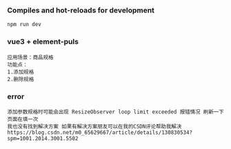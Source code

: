 ### Compiles and hot-reloads for development
```
npm run dev
```
### vue3 + element-puls 
```
应用场景：商品规格 
功能点：
1.添加规格
2.删除规格
```
### error
```
添加参数规格时可能会出现 ResizeObserver loop limit exceeded 报错情况 刷新一下页面在填一次
我也没有找到解决方案 如果有解决方案朋友可以在我的CSDN评论帮助我解决 
https://blog.csdn.net/m0_65629667/article/details/130830534?spm=1001.2014.3001.5502
```